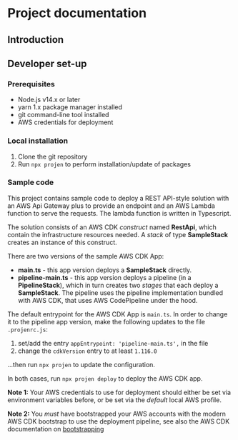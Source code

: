 # Project documentation

## Introduction


## Developer set-up

### Prerequisites

* Node.js v14.x or later
* yarn 1.x package manager installed
* git command-line tool installed
* AWS credentials for deployment

### Local installation

1. Clone the git repository
2. Run `npx projen` to perform installation/update of packages

### Sample code

This project contains sample code to deploy a REST API-style solution with an AWS Api Gateway plus to provide
an endpoint and an AWS Lambda function to serve the requests. 
The lambda function is written in Typescript.

The solution consists of an AWS CDK _construct_ named **RestApi**, which contain the infrastructure resources needed.
A _stack_ of type **SampleStack** creates an instance of this construct.

There are two versions of the sample AWS CDK App:

* **main.ts** - this app version deploys a **SampleStack** directly.
* **pipeline-main.ts** - this app version deploys a pipeline (in a **PipelineStack**), which in turn creates two _stages_ that each deploy a **SampleStack**. The pipeline uses the pipeline implementation bundled with AWS CDK, that uses AWS CodePipeline under the hood.

The default entrypoint for the AWS CDK App is `main.ts`. 
In order to change it to the pipeline app version, make the following updates to the file `.projenrc.js`:

1. set/add the entry `appEntrypoint: 'pipeline-main.ts',` in the file
2. change the `cdkVersion` entry to at least `1.116.0`

...then run `npx projen` to update the configuration.

In both cases, run `npx projen deploy` to deploy the AWS CDK app.

**Note 1:** Your AWS credentials to use for deployment should either be set via environment variables before, or be set via the _default_ local AWS profile.

**Note 2:** You _must_ have bootstrapped your AWS accounts with the modern AWS CDK bootstrap to use the deployment pipeline, see also the AWS CDK documentation on [bootstrapping](https://docs.aws.amazon.com/cdk/latest/guide/bootstrapping.html)





